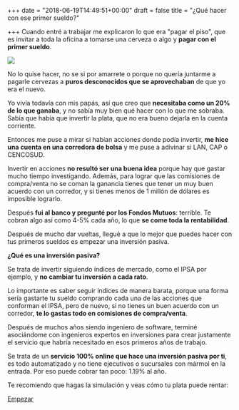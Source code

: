 +++
date = "2018-06-19T14:49:51+00:00"
draft = false
title = "¿Qué hacer con ese primer sueldo?"

+++
Cuando entré a trabajar me explicaron lo que era "pagar el piso", que es invitar a toda la oficina a tomarse una cerveza o algo y **pagar con el primer sueldo**.

![](/uploads/rsk1gl.jpg)

No lo quise hacer, no se si por amarrete o porque no quería juntarme a pagarle cervezas a **puros desconocidos que se aprovechaban** de que yo era el nuevo.

Yo vivía todavía con mis papás, así que creo que **necesitaba como un 20% de lo que ganaba**, y no sabía muy bien qué hacer con lo que me sobraba. Sabía que había que invertir la plata, que no era bueno dejarla en la cuenta corriente.

Entonces me puse a mirar si habían acciones donde podía invertir, **me hice una cuenta en una corredora de bolsa** y me puse a adivinar si LAN, CAP o CENCOSUD.

Invertir en acciones **no resultó ser una buena idea** porque hay que gastar mucho tiempo investigando. Además, para lograr que las comisiones de compra/venta no se coman la ganancia tienes que tener un muy buen acuerdo con un corredor, y si tienes menos de 1 millón de dólares es imposible lograrlo.

Después **fui al banco y pregunté por los Fondos Mutuos**: terrible. Te cobran algo así como 4-5% cada año, lo que **se come toda la rentabilidad**.

Después de mucho dar vueltas, llegué a que lo mejor que puedes hacer con tus primeros sueldos es empezar una inversión pasiva.

**¿Qué es una inversión pasiva?**

Se trata de invertir siguiendo índices de mercado, como el IPSA por ejemplo, y **no cambiar tu inversión a cada rato**.

Lo importante es saber seguir índices de manera barata, porque una forma sería gastarte tu sueldo comprando cada una de las acciones que conforman el IPSA, pero de nuevo, si no tienes un buen acuerdo con un corredor, **te lo gastas todo en comisiones de compra/venta**.

Después de muchos años siendo ingeniero de software, terminé asociándome con ingenieros expertos en inversiones para crear justamente el servicio que habría necesitado en esos primeros años de trabajo.

Se trata de un **servicio 100% online que hace una inversión pasiva por ti**, es todo automatizado y no tiene ejecutivos o sucursales con mármol en la entrada. Por eso puede cobrar tan poco: 1.19% al año.

Te recomiendo que hagas la simulación y veas cómo tu plata puede rentar:

<a class="simulator-page__button btn btn--secondary" href="https://fintual.com/#empezar">Empezar</a>